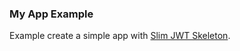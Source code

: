 ### My App Example

Example create a simple app with [Slim JWT Skeleton](https://github.com/aalfiann/slim-jwt-skeleton).